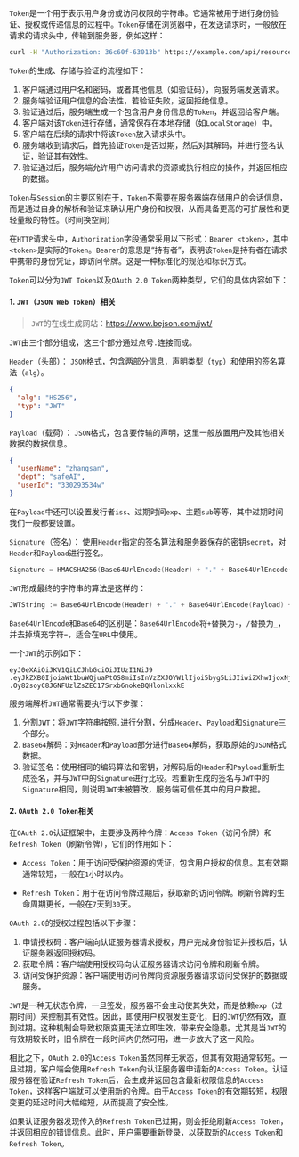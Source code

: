 `Token`是一个用于表示用户身份或访问权限的字符串。它通常被用于进行身份验证、授权或传递信息的过程中。`Token`存储在浏览器中，在发送请求时，一般放在请求的请求头中，传输到服务器，例如这样：

```sh
curl -H "Authorization: 36c60f-63013b" https://example.com/api/resource
```

`Token`的生成、存储与验证的流程如下：

1. 客户端通过用户名和密码，或者其他信息（如验证码），向服务端发送请求。
2. 服务端验证用户信息的合法性，若验证失败，返回拒绝信息。
3. 验证通过后，服务端生成一个包含用户身份信息的`Token`，并返回给客户端。
4. 客户端对该`Token`进行存储，通常保存在本地存储（如`LocalStorage`）中。
5. 客户端在后续的请求中将该`Token`放入请求头中。
6. 服务端收到请求后，首先验证`Token`是否过期，然后对其解码，并进行签名认证，验证其有效性。
7. 验证通过后，服务端允许用户访问请求的资源或执行相应的操作，并返回相应的数据。

`Token`与`Session`的主要区别在于，`Token`不需要在服务器端存储用户的会话信息，而是通过自身的解析和验证来确认用户身份和权限，从而具备更高的可扩展性和更轻量级的特性。（时间换空间）

在`HTTP`请求头中，`Authorization`字段通常采用以下形式：`Bearer <token>`，其中`<token>`是实际的`Token`。`Bearer`的意思是“持有者”，表明该`Token`是持有者在请求中携带的身份凭证，即访问令牌。这是一种标准化的规范和标识方式。

`Token`可以分为`JWT Token`以及`OAuth 2.0 Token`两种类型，它们的具体内容如下：

#### 1. `JWT`（`JSON Web Token`）相关

> `JWT`的在线生成网站：https://www.bejson.com/jwt/

`JWT`由三个部分组成，这三个部分通过点号`.`连接而成。

`Header`（头部）： `JSON`格式，包含两部分信息，声明类型（`typ`）和使用的签名算法（`alg`）。

```json
{
  "alg": "HS256",
  "typ": "JWT"
}
```

`Payload`（载荷）： `JSON`格式，包含要传输的声明，这里一般放置用户及其他相关数据的数据信息。

```json
{
  "userName": "zhangsan",
  "dept": "safeAI",
  "userId": "330293534w"
}
```

在`Payload`中还可以设置发行者`iss`、过期时间`exp`、主题`sub`等等，其中过期时间我们一般都要设置。

`Signature`（签名）： 使用`Header`指定的签名算法和服务器保存的密钥`secret`，对`Header`和`Payload`进行签名。

```go
Signature = HMACSHA256(Base64UrlEncode(Header) + "." + Base64UrlEncode(Payload), secret)
```

`JWT`形成最终的字符串的算法是这样的：

```go
JWTString := Base64UrlEncode(Header) + "." + Base64UrlEncode(Payload) + "." + Base64UrlEncode(Signature)
```

`Base64UrlEncode`和`Base64`的区别是：`Base64UrlEncode`将`+`替换为`-`，`/`替换为`_`，并去掉填充字符`=`，适合在`URL`中使用。

一个`JWT`的示例如下：

```
eyJ0eXAiOiJKV1QiLCJhbGciOiJIUzI1NiJ9
.eyJkZXB0IjoiaWt1buWQjuaPtOS8miIsInVzZXJOYW1lIjoi5byg5LiJIiwiZXhwIjoxNjY1NjMwMjc1LCJ1c2VySWQiOiIzIn0
.Oy82soyC8JGNFUzlZsZEC17Srxb6nokeBQHlonlxxkE
```

服务端解析`JWT`通常需要执行以下步骤：

1. 分割`JWT`：将`JWT`字符串按照`.`进行分割，分成`Header`、`Payload`和`Signature`三个部分。
2. `Base64`解码：对`Header`和`Payload`部分进行`Base64`解码，获取原始的`JSON`格式数据。
3. 验证签名：使用相同的编码算法和密钥，对解码后的`Header`和`Payload`重新生成签名，并与`JWT`中的`Signature`进行比较。若重新生成的签名与`JWT`中的`Signature`相同，则说明`JWT`未被篡改，服务端可信任其中的用户数据。

#### 2. `OAuth 2.0 Token`相关

在`OAuth 2.0`认证框架中，主要涉及两种令牌：`Access Token`（访问令牌）和`Refresh Token`（刷新令牌），它们的作用如下：

- `Access Token`：用于访问受保护资源的凭证，包含用户授权的信息。其有效期通常较短，一般在`1`小时以内。

- `Refresh Token`：用于在访问令牌过期后，获取新的访问令牌。刷新令牌的生命周期更长，一般在`7`天到`30`天。

`OAuth 2.0`的授权过程包括以下步骤：

1. 申请授权码：客户端向认证服务器请求授权，用户完成身份验证并授权后，认证服务器返回授权码。
2. 获取令牌：客户端使用授权码向认证服务器请求访问令牌和刷新令牌。
3. 访问受保护资源：客户端使用访问令牌向资源服务器请求访问受保护的数据或服务。

`JWT`是一种无状态令牌，一旦签发，服务器不会主动使其失效，而是依赖`exp`（过期时间）来控制其有效性。因此，即使用户权限发生变化，旧的`JWT`仍然有效，直到过期。这种机制会导致权限变更无法立即生效，带来安全隐患。尤其是当`JWT`的有效期较长时，旧令牌在一段时间内仍然可用，进一步放大了这一风险。

相比之下，`OAuth 2.0`的`Access Token`虽然同样无状态，但其有效期通常较短。一旦过期，客户端会使用`Refresh Token`向认证服务器申请新的`Access Token`。认证服务器在验证`Refresh Token`后，会生成并返回包含最新权限信息的`Access Token`，这样客户端就可以使用新的令牌。由于`Access Token`的有效期较短，权限变更的延迟时间大幅缩短，从而提高了安全性。

如果认证服务器发现传入的`Refresh Token`已过期，则会拒绝刷新`Access Token`，并返回相应的错误信息。此时，用户需要重新登录，以获取新的`Access Token`和`Refresh Token`。
